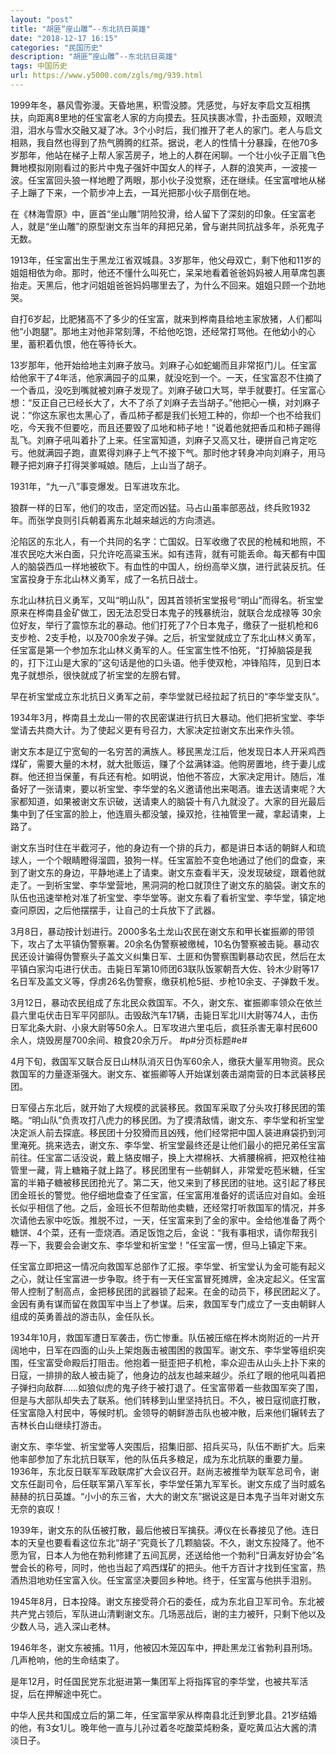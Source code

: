 ```yaml
---
layout: "post"
title: "胡匪“座山雕”--东北抗日英雄"
date: "2018-12-17 16:15"
categories: "民国历史"
description: "胡匪“座山雕”--东北抗日英雄"
tags: 中国历史
url: https://www.y5000.com/zgls/mg/939.html
---
```






1999年冬，暴风雪弥漫。天昏地黑，积雪没膝。凭感觉，与好友李启文互相携扶，向距离8里地的任宝富老人家的方向摸去。狂风挟裹冰雪，扑击面颊，双眼流泪，泪水与雪水交融又凝了冰。3个小时后，我们推开了老人的家门。老人与启文相熟，我自然也得到了热气腾腾的红茶。据说，老人的性情十分暴躁，在他70多岁那年，他站在梯子上帮人家苫房子，地上的人群在闲聊。一个壮小伙子正眉飞色舞地模拟刚刚看过的影片中鬼子强奸中国女人的样子，人群的浪笑声，一波接一波。任宝富回头狼一样地瞪了两眼，那小伙子没觉察，还在继续。任宝富噌地从梯子上蹦了下来，一个箭步冲上去，一耳光把那小伙子扇倒在地。

在《林海雪原》中，匪首“坐山雕”阴险狡滑，给人留下了深刻的印象。任宝富老人，就是“坐山雕”的原型谢文东当年的拜把兄弟，曾与谢共同抗战多年，杀死鬼子无数。

1913年，任宝富出生于黑龙江省双城县。3岁那年，他父母双亡，剩下他和11岁的姐姐相依为命。那时，他还不懂什么叫死亡，呆呆地看着爸爸妈妈被人用草席包裹抬走。天黑后，他才问姐姐爸爸妈妈哪里去了，为什么不回来。姐姐只顾一个劲地哭。

自打6岁起，比肥猪高不了多少的任宝富，就来到桦南县给地主家放猪，人们都叫他“小跑腿”。那地主对他非常刻薄，不给他吃饱，还经常打骂他。在他幼小的心里，蓄积着仇恨，他在等待长大。

13岁那年，他开始给地主刘麻子放马。刘麻子心如蛇蝎而且非常抠门儿。任宝富给他家干了4年活，他家满园子的瓜果，就没吃到一个。一天，任宝富忍不住摘了一个香瓜，没吃到嘴就被刘麻子发现了。刘麻子破口大骂，举手就要打。任宝富心想：“反正自己已经长大了，大不了杀了刘麻子去当胡子。”他把心一横，对刘麻子说：“你这东家也太黑心了，香瓜柿子都是我们长短工种的，你却一个也不给我们吃，今天我不但要吃，而且还要毁了瓜地和柿子地！”说着他就把香瓜和柿子踢得乱飞。刘麻子吼叫着扑了上来。任宝富知道，刘麻子又高又壮，硬拼自己肯定吃亏。他就满园子跑，直累得刘麻子上气不接下气。那时他才转身冲向刘麻子，用马鞭子把刘麻子打得哭爹喊娘。随后，上山当了胡子。

1931年，“九一八”事变爆发。日军进攻东北。

狼群一样的日军，他们的攻击，坚定而凶猛。马占山虽率部恶战，终兵败1932年。而张学良则引兵朝着离东北越来越远的方向溃逃。

沦陷区的东北人，有一个共同的名字：亡国奴。日军收缴了农民的枪械和地照，不准农民吃大米白面，只允许吃高粱玉米。如有违背，就有可能丢命。每天都有中国人的脑袋西瓜一样地被砍下。有血性的中国人，纷纷高举义旗，进行武装反抗。任宝富投身于东北山林义勇军，成了一名抗日战士。

东北山林抗日义勇军，又叫“明山队”，因其首领祈宝堂报号“明山”而得名。祈宝堂原来在桦南县金矿做工，因无法忍受日本鬼子的残暴统治，就联合龙成禄等
30余位好友，举行了震惊东北的暴动。他们打死了7个日本鬼子，缴获了一挺机枪和6支步枪、2支手枪，以及700余发子弹。之后，祈宝堂就成立了东北山林义勇军，任宝富是第一个参加东北山林义勇军的人。任宝富生性不怕死，“打掉脑袋是我的，打下江山是大家的”这句话是他的口头语。他手使双枪，冲锋陷阵，见到日本鬼子就想杀，很快就成了祈宝堂的左膀右臂。

早在祈宝堂成立东北抗日义勇军之前，李华堂就已经拉起了抗日的“李华堂支队”。

1934年3月，桦南县土龙山一带的农民密谋进行抗日大暴动。他们把祈宝堂、李华堂请去共商大计。为了使起义更有号召力，大家决定拉谢文东出来作头领。

谢文东本是辽宁宽甸的一名穷苦的满族人。移民黑龙江后，他发现日本人开采鸡西煤矿，需要大量的木材，就大批贩运，赚了个盆满钵溢。他购房置地，终于妻儿成群。他还担当保董，有兵还有枪。如明说，怕他不答应，大家决定用计。随后，准备好了一张请柬，要以祈宝堂、李华堂的名义邀请他出来喝酒。谁去送请柬呢？大家都知道，如果被谢文东识破，送请柬人的脑袋十有八九就没了。大家的目光最后集中到了任宝富的脸上，他连眉头都没皱，操双抢，往袖管里一藏，拿起请柬，上路了。

谢文东当时住在半截河子，他的身边有一个排的兵力，都是讲日本话的朝鲜人和琉球人，一个个眼睛瞪得溜圆，狼狗一样。任宝富脸不变色地通过了他们的盘查，来到了谢文东的身边，平静地递上了请柬。谢文东查看半天，没发现破绽，跟着他就走了。一到祈宝堂、李华堂营地，黑洞洞的枪口就顶住了谢文东的脑袋。谢文东的队伍也迅速举枪对准了祈宝堂、李华堂等。谢文东看了看祈宝堂、李华堂，镇定地查问原因，之后他摆摆手，让自己的士兵放下了武器。

3月8日，暴动按计划进行。2000多名土龙山农民在谢文东和甲长崔振卿的带领下，攻占了太平镇伪警察署。20余名伪警察被缴械，10名伪警察被击毙。暴动农民还设计骗得伪警察头子盖文义纠集日军、土匪和伪警察围剿暴动农民，然后在太平镇白家沟屯进行伏击。击毙日军第10师团63联队饭冢朝吾大佐、铃木少尉等17名日军及盖文义等，俘虏26名伪警察，缴获机枪5挺、步枪10余支、子弹数千发。

3月12日，暴动农民组成了东北民众救国军。不久，谢文东、崔振卿率领众在依兰县六里屯伏击日军平冈部队。击毁敌汽车17辆，击毙日军北川大尉等74人，击伤日军北条大尉、小泉大尉等50余人。日军攻进六里屯后，疯狂杀害无辜村民600余人，烧毁房屋700余间、粮食20余万斤。
#p#分页标题#e#

4月下旬，救国军又联合反日山林队消灭日伪军60余人，缴获大量军用物资。民众救国军的力量逐渐强大。谢文东、崔振卿等人开始谋划袭击湖南营的日本武装移民团。

日军侵占东北后，就开始了大规模的武装移民。救国军采取了分头攻打移民团的策略。“明山队”负责攻打八虎力的移民团。为了摸清敌情，谢文东、李华堂和祈宝堂决定派人前去探底。移民团十分狡猾而且凶残，他们经常把中国人装进麻袋扔到河里淹死。挑来选去，谢文东、李华堂、祈宝堂最终还是让他们最小的把兄弟任宝富前往。任宝富二话没说，戴上貉皮帽子，换上大襟棉袄、大裤腰棉裤，把双枪往袖管里一藏，背上糖箱子就上路了。移民团里有一些朝鲜人，非常爱吃苞米糖，任宝富的半箱子糖被移民团抢光了。第二天，他又来到了移民团的驻地。这引起了移民团金班长的警觉。他仔细地盘查了任宝富，任宝富用准备好的谎话应对自如。金班长似乎相信了他。之后，金班长不但帮助他卖糖，还经常打听救国军的情况，并多次请他去家中吃饭。推脱不过，一天，任宝富来到了金的家中。金给他准备了两个糖饼、4个菜，还有一壶烧酒。酒足饭饱之后，金说：“我有事相求，请你帮我引荐一下，我要会会谢文东、李华堂和祈宝堂！”任宝富一愣，但马上镇定下来。

任宝富立即把这一情况向救国军总部作了汇报。李华堂、祈宝堂认为金可能有起义之心，就让任宝富进一步争取。终于有一天任宝富冒死摊牌，金决定起义。任宝富带人控制了制高点，金把移民团的武器锁了起来。在金的动员下，移民团起义了。金因有勇有谋而留在救国军中当上了参谋。后来，救国军专门成立了一支由朝鲜人组成的英勇善战的游击队，金任队长。

1934年10月，救国军遭日军袭击，伤亡惨重。队伍被压缩在桦木岗附近的一片开阔地中，日军在四面的山头上架炮轰击被围困的救国军。谢文东、李华堂等组织突围，任宝富受命殿后打阻击。他抱着一挺歪把子机枪，率众迎击从山头上扑下来的日寇，一排排的敌人被击毙了，他身边的战友也越来越少。杀红了眼的他吼叫着把子弹扫向敌群……如狼似虎的鬼子终于被打退了。任宝富带着一些救国军突了围，但是与大部队却失去了联系。他们转移到山里坚持抗日。不久，被日寇彻底打散，任宝富隐入村民中，等候时机。金领导的朝鲜游击队也被冲散，后来他们辗转去了吉林长白山继续打游击。

谢文东、李华堂、祈宝堂等人突围后，招集旧部、招兵买马，队伍不断扩大。后来他率部参加了东北抗日联军，他的队伍兵多粮足，成为东北抗联的重要力量。
1936年，东北反日联军军政联席扩大会议召开。赵尚志被推举为联军总司令，谢文东任副司令，后任联军第八军军长，李华堂任第九军军长。谢文东成了当时威名赫赫的抗日英雄。“小小的东三省，大大的谢文东”据说这是日本鬼子当年对谢文东无奈的哀叹！

1939年，谢文东的队伍被打散，最后他被日军擒获。溥仪在长春接见了他。连日本的天皇也要看看这位东北“胡子”究竟长了几颗脑袋。不久，谢文东投降了。他不愿为官，日本人为他在勃利修建了五间瓦房，还送给他一个勃利“日满友好协会”名誉会长的称号，同时，他也当起了鸡西煤矿的把头。他千方百计才找到任宝富，热酒热泪地劝任宝富入伙。任宝富坚决要回乡种地。终于，任宝富与他拱手泪别。

1945年8月，日本投降。谢文东接受蒋介石的委任，成为东北自卫军司令。东北被共产党占领后，军队进山清剿谢文东。几场恶战后，谢的主力被歼，只剩下他以及少数人马，逃入深山老林。

1946年冬，谢文东被捕。11月，他被囚木笼囚车中，押赴黑龙江省勃利县刑场。几声枪响，他的生命结束了。

是年12月，时任国民党东北挺进第一集团军上将指挥官的李华堂，也被共军活捉，后在押解途中死亡。

中华人民共和国成立后的第二年，任宝富举家从桦南县北迁到箩北县。21岁结婚的他，有3女1儿。晚年他一直与儿孙过着冬吃酸菜炖粉条，夏吃黄瓜沾大酱的清淡日子。

